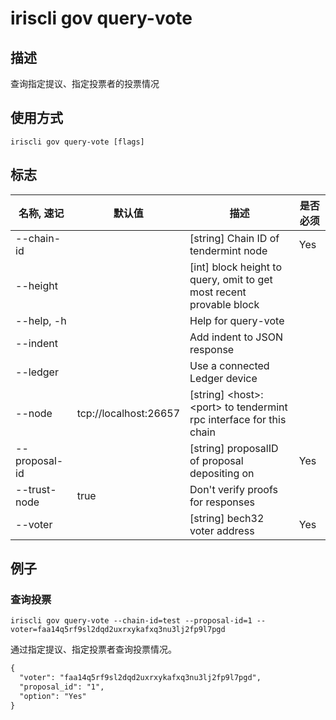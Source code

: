 # iriscli gov query-vote

## 描述

查询指定提议、指定投票者的投票情况

## 使用方式

```
iriscli gov query-vote [flags]
```

## 标志

| 名称, 速记       | 默认值                      | 描述                                                                                                                                                 | 是否必须  |
| --------------- | -------------------------- | ---------------------------------------------------------------------------------------------------------------------------------------------------- | -------- |
| --chain-id      |                            | [string] Chain ID of tendermint node                                                                                                                 | Yes      |
| --height        |                            | [int] block height to query, omit to get most recent provable block                                                                                  |          |
| --help, -h      |                            | Help for query-vote                                                                                                                                  |          |
| --indent        |                            | Add indent to JSON response                                                                                                                          |          |
| --ledger        |                            | Use a connected Ledger device                                                                                                                        |          |
| --node          | tcp://localhost:26657      | [string] \<host>:\<port> to tendermint rpc interface for this chain                                                                                  |          |
| --proposal-id   |                            | [string] proposalID of proposal depositing on                                                                                                        | Yes      |
| --trust-node    | true                       | Don't verify proofs for responses                                                                                                                    |          |
| --voter         |                            | [string] bech32 voter address                                                                                                                        | Yes      |

## 例子

### 查询投票

```shell
iriscli gov query-vote --chain-id=test --proposal-id=1 --voter=faa14q5rf9sl2dqd2uxrxykafxq3nu3lj2fp9l7pgd
```

通过指定提议、指定投票者查询投票情况。

```txt
{
  "voter": "faa14q5rf9sl2dqd2uxrxykafxq3nu3lj2fp9l7pgd",
  "proposal_id": "1",
  "option": "Yes"
}
```